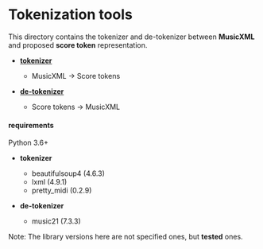 # Tokenization tools

This directory contains the tokenizer and de-tokenizer between **MusicXML** and proposed **score token** representation.

- [**tokenizer**](tokenizer)
  - MusicXML -> Score tokens

- [**de-tokenizer**](detokenizer)
  - Score tokens -> MusicXML

#### requirements

Python 3.6+

- **tokenizer**
  - beautifulsoup4 (4.6.3)
  - lxml (4.9.1)
  - pretty_midi (0.2.9)

- **de-tokenizer**
  - music21 (7.3.3)

Note: The library versions here are not specified ones, but **tested** ones.
